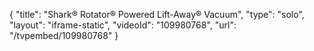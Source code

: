 {
    "title": "Shark&reg; Rotator&reg; Powered Lift-Away&reg; Vacuum",
    "type": "solo",
    "layout": "iframe-static",
    "videoId": "109980768",
    "url": "\/tvpembed\/109980768"
}